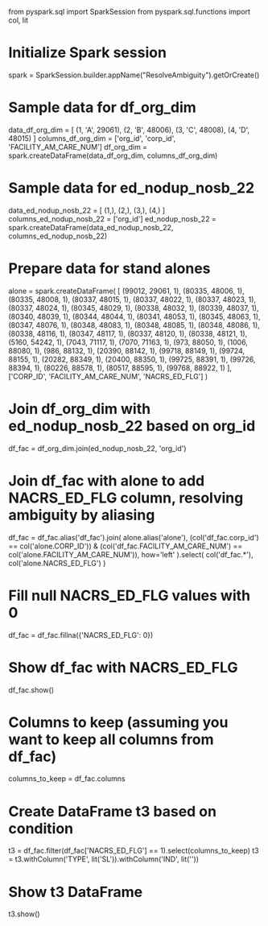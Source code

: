 from pyspark.sql import SparkSession
from pyspark.sql.functions import col, lit

# Initialize Spark session
spark = SparkSession.builder.appName("ResolveAmbiguity").getOrCreate()

# Sample data for df_org_dim
data_df_org_dim = [
    (1, 'A', 29061), (2, 'B', 48006), (3, 'C', 48008), (4, 'D', 48015)
]
columns_df_org_dim = ['org_id', 'corp_id', 'FACILITY_AM_CARE_NUM']
df_org_dim = spark.createDataFrame(data_df_org_dim, columns_df_org_dim)

# Sample data for ed_nodup_nosb_22
data_ed_nodup_nosb_22 = [
    (1,), (2,), (3,), (4,)
]
columns_ed_nodup_nosb_22 = ['org_id']
ed_nodup_nosb_22 = spark.createDataFrame(data_ed_nodup_nosb_22, columns_ed_nodup_nosb_22)

# Prepare data for stand alones
alone = spark.createDataFrame(
    [
        (99012, 29061, 1), (80335, 48006, 1), (80335, 48008, 1), (80337, 48015, 1), 
        (80337, 48022, 1), (80337, 48023, 1), (80337, 48024, 1), (80345, 48029, 1), 
        (80338, 48032, 1), (80339, 48037, 1), (80340, 48039, 1), (80344, 48044, 1), 
        (80341, 48053, 1), (80345, 48063, 1), (80347, 48076, 1), (80348, 48083, 1), 
        (80348, 48085, 1), (80348, 48086, 1), (80338, 48116, 1), (80347, 48117, 1), 
        (80337, 48120, 1), (80338, 48121, 1), (5160, 54242, 1), (7043, 71117, 1), 
        (7070, 71163, 1), (973, 88050, 1), (1006, 88080, 1), (986, 88132, 1), 
        (20390, 88142, 1), (99718, 88149, 1), (99724, 88155, 1), (20282, 88349, 1), 
        (20400, 88350, 1), (99725, 88391, 1), (99726, 88394, 1), (80226, 88578, 1), 
        (80517, 88595, 1), (99768, 88922, 1)
    ],
    ['CORP_ID', 'FACILITY_AM_CARE_NUM', 'NACRS_ED_FLG']
)

# Join df_org_dim with ed_nodup_nosb_22 based on org_id
df_fac = df_org_dim.join(ed_nodup_nosb_22, 'org_id')

# Join df_fac with alone to add NACRS_ED_FLG column, resolving ambiguity by aliasing
df_fac = df_fac.alias('df_fac').join(
    alone.alias('alone'), 
    (col('df_fac.corp_id') == col('alone.CORP_ID')) & (col('df_fac.FACILITY_AM_CARE_NUM') == col('alone.FACILITY_AM_CARE_NUM')), 
    how='left'
).select(
    col('df_fac.*'), 
    col('alone.NACRS_ED_FLG')
)

# Fill null NACRS_ED_FLG values with 0
df_fac = df_fac.fillna({'NACRS_ED_FLG': 0})

# Show df_fac with NACRS_ED_FLG
df_fac.show()

# Columns to keep (assuming you want to keep all columns from df_fac)
columns_to_keep = df_fac.columns

# Create DataFrame t3 based on condition
t3 = df_fac.filter(df_fac['NACRS_ED_FLG'] == 1).select(columns_to_keep)
t3 = t3.withColumn('TYPE', lit('SL')).withColumn('IND', lit(''))

# Show t3 DataFrame
t3.show()
